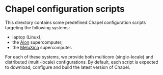 # Chapel configuration scripts

This directory contains some predefined Chapel configuration scripts targeting
the following systems:
- laptop (Linux);
- the [Aion](https://hpc-docs.uni.lu/systems/aion/) supercomputer;
- the [MeluXina](https://docs.lxp.lu/) supercomputer.

For each of these systems, we provide both multicore (single-locale) and distributed (multi-locale) configurations. By default, each script is expected to download,
configure and build the latest version of Chapel.
